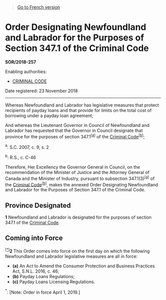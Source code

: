 > [Go to French version](/fr/Règlements/Décrets,%20ordonnances%20et%20règlements%20statutaires/2018/257.md)

# Order Designating Newfoundland and Labrador for the Purposes of Section 347.1 of the Criminal Code

**SOR/2018-257**

Enabling authorities: 
- [CRIMINAL CODE](/en/Acts/Revised%20Statutes%20of%20Canada/C/C-46.md)

Date registered: 23 November 2018

----------

Whereas Newfoundland and Labrador has legislative measures that protect recipients of payday loans and that provide for limits on the total cost of borrowing under a payday loan agreement;

And whereas the Lieutenant Governor in Council of Newfoundland and Labrador has requested that the Governor in Council designate that province for the purposes of section 347.1<sup><a href='#fn_81000-2-3503-E20180822_hq_22759'>[a]</a></sup> of the [Criminal Code](/en/Acts/Revised%20Statutes%20of%20Canada/C/C-46.md)<sup><a href='#fn_81000-2-3503-E20180822_hq_22760'>[b]</a></sup>;

<a name='fn_81000-2-3503-E20180822_hq_22759'><sup>a</sup></a>: S.C. 2007, c. 9, s. 2<br />

<a name='fn_81000-2-3503-E20180822_hq_22760'><sup>b</sup></a>: R.S., c. C-46<br />

Therefore, Her Excellency the Governor General in Council, on the recommendation of the Minister of Justice and the Attorney General of Canada and the Minister of Industry, pursuant to subsection 347.1(3)<sup><a href='#fn_81000-2-3503-E20180822_hq_22759'>[a]</a></sup> of the [Criminal Code](/en/Acts/Revised%20Statutes%20of%20Canada/C/C-46.md)<sup><a href='#fn_81000-2-3503-E20180822_hq_22760'>[b]</a></sup>, makes the annexed Order Designating Newfoundland and Labrador for the Purposes of Section 347.1 of the Criminal Code.




## Province Designated


**1** Newfoundland and Labrador is designated for the purposes of section 347.1 of the [Criminal Code](/en/Acts/Revised%20Statutes%20of%20Canada/C/C-46.md).




## Coming into Force


<sup><a href='#fn_IndE951_hq_23807'>[*]</a></sup>**2** This Order comes into force on the first day on which the following Newfoundland and Labrador legislative measures are all in force:
- **(a)** An Act to Amend the Consumer Protection and Business Practices Act, S.N.L. 2016, c. 46;
- **(b)** Payday Loans Regulations;
- **(c)** Payday Loans Licensing Regulations.

<a name='fn_IndE951_hq_23807'><sup>*</sup></a>: [Note: Order in force April 1, 2019.]<br />


